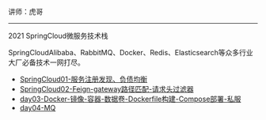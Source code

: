 讲师：虎哥

---

2021 SpringCloud微服务技术栈

SpringCloudAlibaba、RabbitMQ、Docker、Redis、Elasticsearch等众多行业大厂必备技术一网打尽。 

* [SpringCloud01-服务注册发现、负债均衡](https://github.com/qingdog/cloud/blob/master/day01-SpringCloud01/SpringCloud01.md)
* [SpringCloud02-Feign-gateway路径匹配-请求头过滤器](https://github.com/qingdog/cloud/blob/master/day02-SpringCloud02/SpringCloud实用篇02.md)
* [day03-Docker-镜像-容器-数据卷-Dockerfile构建-Compose部署-私服](https://github.com/qingdog/cloud/blob/master/day03-Docker/Docker实用篇.md)
* [day04-MQ](https://github.com/qingdog/cloud/blob/master/day04-MQ/RabbitMQ.md)

